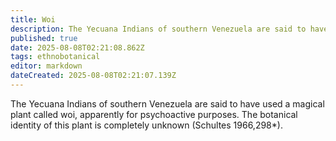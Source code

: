 ```yaml
---
title: Woi
description: The Yecuana Indians of southern Venezuela are said to have used a magical plant called woi, apparently for psychoactive purposes.
published: true
date: 2025-08-08T02:21:08.862Z
tags: ethnobotanical
editor: markdown
dateCreated: 2025-08-08T02:21:07.139Z
---
```


The Yecuana Indians of southern Venezuela are said to have used a magical plant called woi, apparently for psychoactive purposes. The botanical identity of this plant is completely unknown (Schultes 1966,298*).